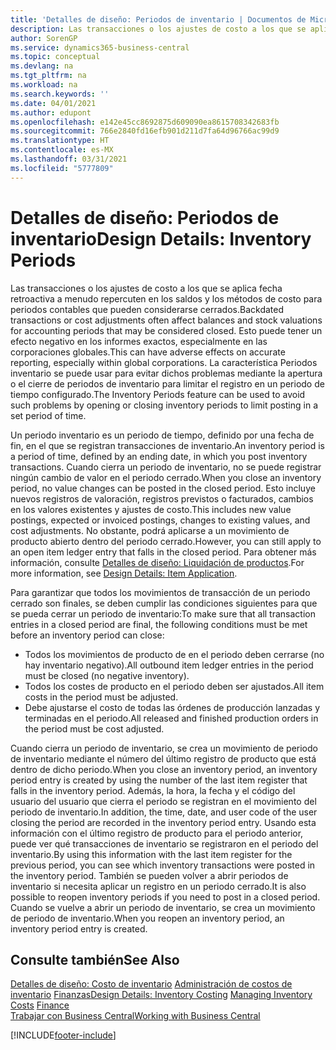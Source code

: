 ```yaml
---
title: 'Detalles de diseño: Periodos de inventario | Documentos de Microsoft'
description: Las transacciones o los ajustes de costo a los que se aplica fecha retroactiva a menudo repercuten en los saldos y los métodos de costo para periodos contables que pueden considerarse cerrados. Esto puede tener un efecto negativo en los informes exactos, especialmente en las corporaciones globales. La característica Periodos inventario se puede usar para evitar dichos problemas mediante la apertura o el cierre de periodos de inventario para limitar el registro en un periodo de tiempo configurado.
author: SorenGP
ms.service: dynamics365-business-central
ms.topic: conceptual
ms.devlang: na
ms.tgt_pltfrm: na
ms.workload: na
ms.search.keywords: ''
ms.date: 04/01/2021
ms.author: edupont
ms.openlocfilehash: e142e45cc8692875d609090ea8615708342683fb
ms.sourcegitcommit: 766e2840fd16efb901d211d7fa64d96766ac99d9
ms.translationtype: HT
ms.contentlocale: es-MX
ms.lasthandoff: 03/31/2021
ms.locfileid: "5777809"
---
```

# <a name="design-details-inventory-periods"></a><span data-ttu-id="b35cd-105">Detalles de diseño: Periodos de inventario</span><span class="sxs-lookup"><span data-stu-id="b35cd-105">Design Details: Inventory Periods</span></span>
<span data-ttu-id="b35cd-106">Las transacciones o los ajustes de costo a los que se aplica fecha retroactiva a menudo repercuten en los saldos y los métodos de costo para periodos contables que pueden considerarse cerrados.</span><span class="sxs-lookup"><span data-stu-id="b35cd-106">Backdated transactions or cost adjustments often affect balances and stock valuations for accounting periods that may be considered closed.</span></span> <span data-ttu-id="b35cd-107">Esto puede tener un efecto negativo en los informes exactos, especialmente en las corporaciones globales.</span><span class="sxs-lookup"><span data-stu-id="b35cd-107">This can have adverse effects on accurate reporting, especially within global corporations.</span></span> <span data-ttu-id="b35cd-108">La característica Periodos inventario se puede usar para evitar dichos problemas mediante la apertura o el cierre de periodos de inventario para limitar el registro en un periodo de tiempo configurado.</span><span class="sxs-lookup"><span data-stu-id="b35cd-108">The Inventory Periods feature can be used to avoid such problems by opening or closing inventory periods to limit posting in a set period of time.</span></span>  

 <span data-ttu-id="b35cd-109">Un periodo inventario es un periodo de tiempo, definido por una fecha de fin, en el que se registran transacciones de inventario.</span><span class="sxs-lookup"><span data-stu-id="b35cd-109">An inventory period is a period of time, defined by an ending date, in which you post inventory transactions.</span></span> <span data-ttu-id="b35cd-110">Cuando cierra un periodo de inventario, no se puede registrar ningún cambio de valor en el periodo cerrado.</span><span class="sxs-lookup"><span data-stu-id="b35cd-110">When you close an inventory period, no value changes can be posted in the closed period.</span></span> <span data-ttu-id="b35cd-111">Esto incluye nuevos registros de valoración, registros previstos o facturados, cambios en los valores existentes y ajustes de costo.</span><span class="sxs-lookup"><span data-stu-id="b35cd-111">This includes new value postings, expected or invoiced postings, changes to existing values, and cost adjustments.</span></span> <span data-ttu-id="b35cd-112">No obstante, podrá aplicarse a un movimiento de producto abierto dentro del periodo cerrado.</span><span class="sxs-lookup"><span data-stu-id="b35cd-112">However, you can still apply to an open item ledger entry that falls in the closed period.</span></span> <span data-ttu-id="b35cd-113">Para obtener más información, consulte [Detalles de diseño: Liquidación de productos](design-details-item-application.md).</span><span class="sxs-lookup"><span data-stu-id="b35cd-113">For more information, see [Design Details: Item Application](design-details-item-application.md).</span></span>  

 <span data-ttu-id="b35cd-114">Para garantizar que todos los movimientos de transacción de un periodo cerrado son finales, se deben cumplir las condiciones siguientes para que se pueda cerrar un periodo de inventario:</span><span class="sxs-lookup"><span data-stu-id="b35cd-114">To make sure that all transaction entries in a closed period are final, the following conditions must be met before an inventory period can close:</span></span>  

-   <span data-ttu-id="b35cd-115">Todos los movimientos de producto de en el periodo deben cerrarse (no hay inventario negativo).</span><span class="sxs-lookup"><span data-stu-id="b35cd-115">All outbound item ledger entries in the period must be closed (no negative inventory).</span></span>  
-   <span data-ttu-id="b35cd-116">Todos los costes de producto en el periodo deben ser ajustados.</span><span class="sxs-lookup"><span data-stu-id="b35cd-116">All item costs in the period must be adjusted.</span></span>  
-   <span data-ttu-id="b35cd-117">Debe ajustarse el costo de todas las órdenes de producción lanzadas y terminadas en el periodo.</span><span class="sxs-lookup"><span data-stu-id="b35cd-117">All released and finished production orders in the period must be cost adjusted.</span></span>  

 <span data-ttu-id="b35cd-118">Cuando cierra un periodo de inventario, se crea un movimiento de periodo de inventario mediante el número del último registro de producto que está dentro de dicho periodo.</span><span class="sxs-lookup"><span data-stu-id="b35cd-118">When you close an inventory period, an inventory period entry is created by using the number of the last item register that falls in the inventory period.</span></span> <span data-ttu-id="b35cd-119">Además, la hora, la fecha y el código del usuario del usuario que cierra el periodo se registran en el movimiento del periodo de inventario.</span><span class="sxs-lookup"><span data-stu-id="b35cd-119">In addition, the time, date, and user code of the user closing the period are recorded in the inventory period entry.</span></span> <span data-ttu-id="b35cd-120">Usando esta información con el último registro de producto para el periodo anterior, puede ver qué transacciones de inventario se registraron en el periodo del inventario.</span><span class="sxs-lookup"><span data-stu-id="b35cd-120">By using this information with the last item register for the previous period, you can see which inventory transactions were posted in the inventory period.</span></span> <span data-ttu-id="b35cd-121">También se pueden volver a abrir periodos de inventario si necesita aplicar un registro en un periodo cerrado.</span><span class="sxs-lookup"><span data-stu-id="b35cd-121">It is also possible to reopen inventory periods if you need to post in a closed period.</span></span> <span data-ttu-id="b35cd-122">Cuando se vuelve a abrir un periodo de inventario, se crea un movimiento de periodo de inventario.</span><span class="sxs-lookup"><span data-stu-id="b35cd-122">When you reopen an inventory period, an inventory period entry is created.</span></span>  

## <a name="see-also"></a><span data-ttu-id="b35cd-123">Consulte también</span><span class="sxs-lookup"><span data-stu-id="b35cd-123">See Also</span></span>  
 <span data-ttu-id="b35cd-124">[Detalles de diseño: Costo de inventario](design-details-inventory-costing.md) [Administración de costos de inventario](finance-manage-inventory-costs.md) [Finanzas](finance.md)</span><span class="sxs-lookup"><span data-stu-id="b35cd-124">[Design Details: Inventory Costing](design-details-inventory-costing.md) [Managing Inventory Costs](finance-manage-inventory-costs.md) [Finance](finance.md)</span></span>  
 [<span data-ttu-id="b35cd-125">Trabajar con Business Central</span><span class="sxs-lookup"><span data-stu-id="b35cd-125">Working with Business Central</span></span>](ui-work-product.md)


[!INCLUDE[footer-include](includes/footer-banner.md)]